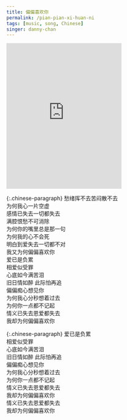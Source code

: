```yaml
---
title: 偏偏喜欢你
permalink: /pian-pian-xi-huan-ni
tags: [music, song, Chinese]
singer: danny-chan
---
```


<iframe src="https://open.spotify.com/embed/track/3WQZGenCnNiC9c7dUPnFrp" width="300" height="380" frameborder="0" allowtransparency="true" allow="encrypted-media"></iframe>

{:.chinese-paragraph}
愁绪挥不去苦闷散不去  
为何我心一片空虚  
感情已失去一切都失去  
满腔恨愁不可消除  
为何你的嘴里总是那一句  
为何我的心不会死  
明白到爱失去一切都不对  
我又为何偏偏喜欢你  
爱已是负累  
相爱似受罪  
心底如今满苦泪  
旧日情如醉 此际怕再追  
偏偏痴心想见你  
为何我心分秒想着过去  
为何你一点都不记起  
情义已失去恩爱都失去  
我却为何偏偏喜欢你

{:.chinese-paragraph}
爱已是负累  
相爱似受罪  
心底如今满苦泪  
旧日情如醉 此际怕再追  
偏偏痴心想见你  
为何我心分秒想着过去  
为何你一点都不记起  
情义已失去恩爱都失去  
我却为何偏偏喜欢你  
情义已失去恩爱都失去  
我却为何偏偏喜欢你
